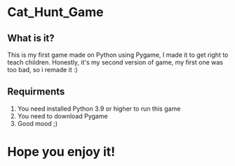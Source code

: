 # Cat_Hunt_Game
## What is it?
This is my first game made on Python using Pygame, I made it to get right to teach children. Honestly, it's my second version of game, my first one was too bad, so i remade it :)
## Requirments
1. You need installed Python 3.9 or higher to run this game
2. You need to download Pygame
3. Good mood ;)
# Hope you enjoy it!

